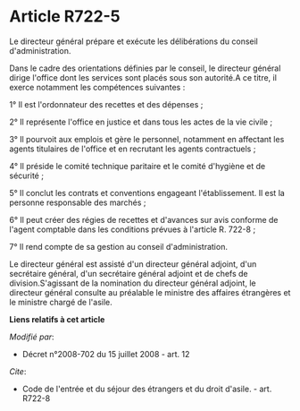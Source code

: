 # Article R722-5

Le directeur général prépare et exécute les délibérations du conseil d'administration. 

Dans le cadre des orientations définies par le conseil, le directeur général dirige l'office dont les services sont placés
sous son autorité.A ce titre, il exerce notamment les compétences suivantes : 

1° Il est l'ordonnateur des recettes et des dépenses ; 

2° Il représente l'office en justice et dans tous les actes de la vie civile ; 

3° Il pourvoit aux emplois et gère le personnel, notamment en affectant les agents titulaires de l'office et en recrutant les
agents contractuels ; 

4° Il préside le comité technique paritaire et le comité d'hygiène et de sécurité ; 

5° Il conclut les contrats et conventions engageant l'établissement. Il est la personne responsable des marchés ; 

6° Il peut créer des régies de recettes et d'avances sur avis conforme de l'agent comptable dans les conditions prévues à
l'article R. 722-8 ; 

7° Il rend compte de sa gestion au conseil d'administration. 

Le directeur général est assisté d'un directeur général adjoint, d'un secrétaire général, d'un secrétaire général adjoint et
de chefs de division.S'agissant de la nomination du directeur général adjoint, le directeur général consulte au préalable le
ministre des affaires étrangères et le ministre chargé de l'asile.

**Liens relatifs à cet article**

_Modifié par_:

  - Décret n°2008-702 du 15 juillet 2008 - art. 12

_Cite_:

  - Code de l'entrée et du séjour des étrangers et du droit d'asile. - art. R722-8
